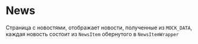 # News

Страница с новостями, отображает новости, полученные из ```MOCK_DATA```, каждая новость состоит из ```NewsItem``` обернутого в ```NewsItemWrapper```
